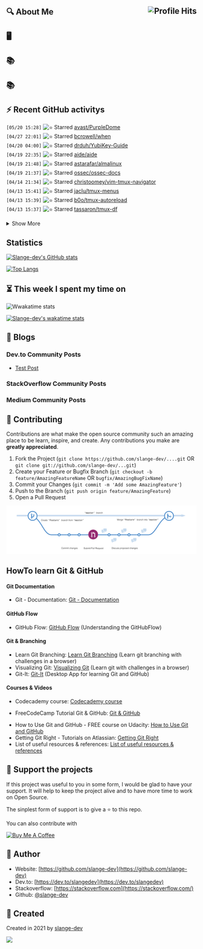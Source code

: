## :mag: About Me <img align="right" alt="Profile Hits" src="https://komarev.com/ghpvc/?username=slange-dev&style=flat-square">

## :desktop_computer:


## :books:


## :books:


## :zap: Recent GitHub activitys

<!--START_SECTION:activity-->
`[05/20 15:28]` <img alt="⭐" src="https://github.com/cheesits456/github-activity-readme/raw/master/icons/star.png" align="top" height="18"> Starred [avast/PurpleDome](https://github.com/avast/PurpleDome)  
`[04/27 22:01]` <img alt="⭐" src="https://github.com/cheesits456/github-activity-readme/raw/master/icons/star.png" align="top" height="18"> Starred [bcrowell/when](https://github.com/bcrowell/when)  
`[04/20 04:00]` <img alt="⭐" src="https://github.com/cheesits456/github-activity-readme/raw/master/icons/star.png" align="top" height="18"> Starred [drduh/YubiKey-Guide](https://github.com/drduh/YubiKey-Guide)  
`[04/19 22:35]` <img alt="⭐" src="https://github.com/cheesits456/github-activity-readme/raw/master/icons/star.png" align="top" height="18"> Starred [aide/aide](https://github.com/aide/aide)  
`[04/19 21:48]` <img alt="⭐" src="https://github.com/cheesits456/github-activity-readme/raw/master/icons/star.png" align="top" height="18"> Starred [astarafar/almalinux](https://github.com/astarafar/almalinux)  
`[04/19 21:37]` <img alt="⭐" src="https://github.com/cheesits456/github-activity-readme/raw/master/icons/star.png" align="top" height="18"> Starred [ossec/ossec-docs](https://github.com/ossec/ossec-docs)  
`[04/14 21:34]` <img alt="⭐" src="https://github.com/cheesits456/github-activity-readme/raw/master/icons/star.png" align="top" height="18"> Starred [christoomey/vim-tmux-navigator](https://github.com/christoomey/vim-tmux-navigator)  
`[04/13 15:41]` <img alt="⭐" src="https://github.com/cheesits456/github-activity-readme/raw/master/icons/star.png" align="top" height="18"> Starred [jaclu/tmux-menus](https://github.com/jaclu/tmux-menus)  
`[04/13 15:39]` <img alt="⭐" src="https://github.com/cheesits456/github-activity-readme/raw/master/icons/star.png" align="top" height="18"> Starred [b0o/tmux-autoreload](https://github.com/b0o/tmux-autoreload)  
`[04/13 15:37]` <img alt="⭐" src="https://github.com/cheesits456/github-activity-readme/raw/master/icons/star.png" align="top" height="18"> Starred [tassaron/tmux-df](https://github.com/tassaron/tmux-df)  

<details><summary>Show More</summary>

`[04/13 15:36]` <img alt="⭐" src="https://github.com/cheesits456/github-activity-readme/raw/master/icons/star.png" align="top" height="18"> Starred [imomaliev/tmux-keyboard-layout](https://github.com/imomaliev/tmux-keyboard-layout)  
`[04/13 15:35]` <img alt="⭐" src="https://github.com/cheesits456/github-activity-readme/raw/master/icons/star.png" align="top" height="18"> Starred [tmux-plugins/tmux-maildir-counter](https://github.com/tmux-plugins/tmux-maildir-counter)  
`[04/13 15:34]` <img alt="⭐" src="https://github.com/cheesits456/github-activity-readme/raw/master/icons/star.png" align="top" height="18"> Starred [tmux-plugins/tmux-cowboy](https://github.com/tmux-plugins/tmux-cowboy)  
`[04/13 11:18]` <img alt="📝" src="https://github.com/cheesits456/github-activity-readme/raw/master/icons/commit.png" align="top" height="18"> Made `16` commits in [slange-dev/tmux-config-testings](https://github.com/slange-dev/tmux-config-testings)  
`[04/13 10:04]` <img alt="⭐" src="https://github.com/cheesits456/github-activity-readme/raw/master/icons/star.png" align="top" height="18"> Starred [arl/gitmux](https://github.com/arl/gitmux)  
`[04/13 09:59]` <img alt="📝" src="https://github.com/cheesits456/github-activity-readme/raw/master/icons/commit.png" align="top" height="18"> Made `10` commits in [slange-dev/tmux-config-testings](https://github.com/slange-dev/tmux-config-testings)  
`[04/13 08:47]` <img alt="🍴" src="https://github.com/cheesits456/github-activity-readme/raw/master/icons/fork.png" align="top" height="18"> Forked [samoshkin/tmux-config](https://github.com/samoshkin/tmux-config) to [slange-dev/tmux-config-testings](https://github.com/slange-dev/tmux-config-testings)  
`[04/13 06:20]` <img alt="⭐" src="https://github.com/cheesits456/github-activity-readme/raw/master/icons/star.png" align="top" height="18"> Starred [tmux-plugins/tmux-logging](https://github.com/tmux-plugins/tmux-logging)  
`[04/13 06:06]` <img alt="⭐" src="https://github.com/cheesits456/github-activity-readme/raw/master/icons/star.png" align="top" height="18"> Starred [lljbash/tmux-update-display](https://github.com/lljbash/tmux-update-display)  
`[04/12 16:42]` <img alt="⭐" src="https://github.com/cheesits456/github-activity-readme/raw/master/icons/star.png" align="top" height="18"> Starred [MegaV0lt/MV_Backup](https://github.com/MegaV0lt/MV_Backup)  
`[04/11 14:53]` <img alt="⭐" src="https://github.com/cheesits456/github-activity-readme/raw/master/icons/star.png" align="top" height="18"> Starred [tmux-plugins/tmux-yank](https://github.com/tmux-plugins/tmux-yank)  
`[04/11 14:18]` <img alt="⭐" src="https://github.com/cheesits456/github-activity-readme/raw/master/icons/star.png" align="top" height="18"> Starred [brndnmtthws/conky](https://github.com/brndnmtthws/conky)  
`[04/11 14:17]` <img alt="⭐" src="https://github.com/cheesits456/github-activity-readme/raw/master/icons/star.png" align="top" height="18"> Starred [thewtex/tmux-mem-cpu-load](https://github.com/thewtex/tmux-mem-cpu-load)  
`[04/10 00:15]` <img alt="⭐" src="https://github.com/cheesits456/github-activity-readme/raw/master/icons/star.png" align="top" height="18"> Starred [KarimElghamry/vim-auto-comment](https://github.com/KarimElghamry/vim-auto-comment)  
`[04/09 22:28]` <img alt="🍴" src="https://github.com/cheesits456/github-activity-readme/raw/master/icons/fork.png" align="top" height="18"> Forked [ianmiell/history-service](https://github.com/ianmiell/history-service) to [slange-dev/history-service](https://github.com/slange-dev/history-service)  
`[04/09 22:28]` <img alt="⭐" src="https://github.com/cheesits456/github-activity-readme/raw/master/icons/star.png" align="top" height="18"> Starred [ianmiell/history-service](https://github.com/ianmiell/history-service)  
`[04/08 18:31]` <img alt="⭐" src="https://github.com/cheesits456/github-activity-readme/raw/master/icons/star.png" align="top" height="18"> Starred [powerline/powerline](https://github.com/powerline/powerline)  
`[04/08 16:25]` <img alt="⭐" src="https://github.com/cheesits456/github-activity-readme/raw/master/icons/star.png" align="top" height="18"> Starred [HiPhish/info.vim](https://github.com/HiPhish/info.vim)  
`[04/08 16:25]` <img alt="⭐" src="https://github.com/cheesits456/github-activity-readme/raw/master/icons/star.png" align="top" height="18"> Starred [HiPhish/awk-ward.nvim](https://github.com/HiPhish/awk-ward.nvim)  
`[04/07 20:56]` <img alt="🍴" src="https://github.com/cheesits456/github-activity-readme/raw/master/icons/fork.png" align="top" height="18"> Forked [todotxt/plugin-view](https://github.com/todotxt/plugin-view) to [slange-dev/plugin-view](https://github.com/slange-dev/plugin-view)  
`[04/06 01:35]` <img alt="⭐" src="https://github.com/cheesits456/github-activity-readme/raw/master/icons/star.png" align="top" height="18"> Starred [wwalker/ssh-find-agent](https://github.com/wwalker/ssh-find-agent)  
`[04/06 01:34]` <img alt="⭐" src="https://github.com/cheesits456/github-activity-readme/raw/master/icons/star.png" align="top" height="18"> Starred [centic9/generate-and-send-ssh-key](https://github.com/centic9/generate-and-send-ssh-key)  
`[04/01 16:03]` <img alt="⭐" src="https://github.com/cheesits456/github-activity-readme/raw/master/icons/star.png" align="top" height="18"> Starred [itchyny/lightline.vim](https://github.com/itchyny/lightline.vim)  
`[04/01 10:52]` <img alt="⭐" src="https://github.com/cheesits456/github-activity-readme/raw/master/icons/star.png" align="top" height="18"> Starred [preservim/nerdcommenter](https://github.com/preservim/nerdcommenter)  
`[04/01 09:48]` <img alt="⭐" src="https://github.com/cheesits456/github-activity-readme/raw/master/icons/star.png" align="top" height="18"> Starred [preservim/nerdtree](https://github.com/preservim/nerdtree)  
`[04/01 09:20]` <img alt="⭐" src="https://github.com/cheesits456/github-activity-readme/raw/master/icons/star.png" align="top" height="18"> Starred [junegunn/vim-plug](https://github.com/junegunn/vim-plug)  
`[03/31 11:09]` <img alt="⭐" src="https://github.com/cheesits456/github-activity-readme/raw/master/icons/star.png" align="top" height="18"> Starred [trimstray/iptables-essentials](https://github.com/trimstray/iptables-essentials)  
`[03/25 14:33]` <img alt="⭐" src="https://github.com/cheesits456/github-activity-readme/raw/master/icons/star.png" align="top" height="18"> Starred [ofirgall/tmux-window-name](https://github.com/ofirgall/tmux-window-name)  
`[03/25 13:52]` <img alt="⭐" src="https://github.com/cheesits456/github-activity-readme/raw/master/icons/star.png" align="top" height="18"> Starred [vergoh/vnstat](https://github.com/vergoh/vnstat)  
`[03/22 01:31]` <img alt="⭐" src="https://github.com/cheesits456/github-activity-readme/raw/master/icons/star.png" align="top" height="18"> Starred [m-manu/rsync-sidekick](https://github.com/m-manu/rsync-sidekick)  
`[03/21 15:04]` <img alt="⭐" src="https://github.com/cheesits456/github-activity-readme/raw/master/icons/star.png" align="top" height="18"> Starred [tmux/tmux](https://github.com/tmux/tmux)  
`[03/20 19:58]` <img alt="🍴" src="https://github.com/cheesits456/github-activity-readme/raw/master/icons/fork.png" align="top" height="18"> Forked [imomaliev/tmux-keyboard-layout](https://github.com/imomaliev/tmux-keyboard-layout) to [slange-dev/tmux-keyboard-layout](https://github.com/slange-dev/tmux-keyboard-layout)  
`[03/18 15:50]` <img alt="⭐" src="https://github.com/cheesits456/github-activity-readme/raw/master/icons/star.png" align="top" height="18"> Starred [tmuxinator/tmuxinator](https://github.com/tmuxinator/tmuxinator)  
`[03/18 02:15]` <img alt="📝" src="https://github.com/cheesits456/github-activity-readme/raw/master/icons/commit.png" align="top" height="18"> Made `2` commits in [slange-dev/tmux-plugin-sysstat](https://github.com/slange-dev/tmux-plugin-sysstat)  
`[03/18 01:48]` <img alt="🍴" src="https://github.com/cheesits456/github-activity-readme/raw/master/icons/fork.png" align="top" height="18"> Forked [samoshkin/tmux-plugin-sysstat](https://github.com/samoshkin/tmux-plugin-sysstat) to [slange-dev/tmux-plugin-sysstat](https://github.com/slange-dev/tmux-plugin-sysstat)  
`[03/17 02:41]` <img alt="⭐" src="https://github.com/cheesits456/github-activity-readme/raw/master/icons/star.png" align="top" height="18"> Starred [anti-ddos/Anti-DDOS](https://github.com/anti-ddos/Anti-DDOS)  
`[03/17 02:27]` <img alt="⭐" src="https://github.com/cheesits456/github-activity-readme/raw/master/icons/star.png" align="top" height="18"> Starred [alexanderepstein/Bash-Snippets](https://github.com/alexanderepstein/Bash-Snippets)  
`[03/17 01:27]` <img alt="⭐" src="https://github.com/cheesits456/github-activity-readme/raw/master/icons/star.png" align="top" height="18"> Starred [samoshkin/tmux-config](https://github.com/samoshkin/tmux-config)  
`[03/17 00:47]` <img alt="⭐" src="https://github.com/cheesits456/github-activity-readme/raw/master/icons/star.png" align="top" height="18"> Starred [samoshkin/tmux-plugin-sysstat](https://github.com/samoshkin/tmux-plugin-sysstat)  
`[03/11 21:59]` <img alt="🍴" src="https://github.com/cheesits456/github-activity-readme/raw/master/icons/fork.png" align="top" height="18"> Forked [phette23/bashrc](https://github.com/phette23/bashrc) to [slange-dev/bashrc](https://github.com/slange-dev/bashrc)  
`[03/09 11:39]` <img alt="⭐" src="https://github.com/cheesits456/github-activity-readme/raw/master/icons/star.png" align="top" height="18"> Starred [kjokjo/ipcalc](https://github.com/kjokjo/ipcalc)  
`[03/08 17:26]` <img alt="📝" src="https://github.com/cheesits456/github-activity-readme/raw/master/icons/commit.png" align="top" height="18"> Made `2` commits in [slange-dev/slange-dev](https://github.com/slange-dev/slange-dev)  

</details>
<!--END_SECTION:activity-->

## Statistics

[![Slange-dev's GitHub stats](https://github-readme-stats.vercel.app/api?username=slange-dev&count_private=true&show_icons=true&theme=dark)](https://github.com/anuraghazra/github-readme-stats)

[![Top Langs](https://github-readme-stats.vercel.app/api/top-langs/?username=slange-dev&langs_count=10&layout=compact&theme=dark)](https://github.com/anuraghazra/github-readme-stats)

## :hourglass_flowing_sand: This week I spent my time on

![Wwakatime stats](https://github-readme-stats-taupe-two.vercel.app/api/wakatime?username=slange_dev&langs_count=10&theme=dark)

[![Slange-dev's wakatime stats](https://github-readme-stats.vercel.app/api/wakatime?username=slange_dev&theme=dark)](https://github.com/anuraghazra/github-readme-stats)

## :memo: Blogs

### Dev.to Community Posts

<!-- DEVTO:START -->
- [Test Post](https://dev.to/slangedev/test-post-1naa)
<!-- DEVTO:END -->

### StackOverflow Community Posts

<!-- STACKOVERFLOW:START -->
<!-- STACKOVERFLOW:END -->

### Medium Community Posts

<!-- MEDIUM:START -->
<!-- MEDIUM:END -->

## :handshake: Contributing

Contributions are what make the open source community such an amazing place to be learn, inspire, and create. Any contributions you make are **greatly appreciated**.

1. Fork the Project (`git clone https://github.com/slange-dev/....git` OR `git clone git://github.com/slange-dev/...git`)
2. Create your Feature or Bugfix Branch (`git checkout -b feature/AmazingFeatureName` OR `bugfix/AmazingBugFixName`)
3. Commit your Changes (`git commit -m 'Add some AmazingFeature'`)
4. Push to the Branch (`git push origin feature/AmazingFeature`)
5. Open a Pull Request

![image](https://github.com/slange-dev/slange-dev/blob/master/github_flow.png?raw=true)

## HowTo learn Git & GitHub

#### Git Documentation
* Git - Documentation: [Git - Documentation](https://git-scm.com/doc)

#### GitHub Flow
* GitHub Flow: [GitHub Flow](https://guides.github.com/introduction/flow/) (Understanding the GitHubFlow)

#### Git & Branching
* Learn Git Branching: [Learn Git Branching](https://learngitbranching.js.org/) (Learn git branching with challenges in a browser)
* Visualizing Git: [Visualizing Git](https://git-school.github.io/visualizing-git/) (Learn git with challenges in a browser)
* Git-It: [Git-It](https://github.com/jlord/git-it-electron) (Desktop App for learning Git and GitHub)


#### Courses & Videos
* Codecademy course: [Codecademy course](https://www.codecademy.com/learn/learn-git)
- FreeCodeCamp Tutorial Git & GitHub: [Git & GitHub](https://www.youtube.com/watch?v=vR-y_2zWrIE&list=PLWKjhJtqVAbkFiqHnNaxpOPhh9tSWMXIF)
* How to Use Git and GitHub - FREE course on Udacity: [How to Use Git and GitHub](https://www.udacity.com/course/how-to-use-git-and-github--ud775#)
* Getting Git Right - Tutorials on Atlassian: [Getting Git Right](https://www.atlassian.com/git)
* List of useful resources & references: [List of useful resources & references](https://gist.github.com/eashish93/3eca6a90fef1ea6e586b7ec211ff72a5)

## :yellow_heart: Support the projects

If this project was useful to you in some form, I would be glad to have your support.  It will help to keep the project alive and to have more time to work on Open Source.

The sinplest form of support is to give a :star: to this repo.

You can also contribute with 

<a href="https://www.buymeacoffee.com/slange.dev" target="_blank">
  <img src="https://www.buymeacoffee.com/assets/img/custom_images/orange_img.png" alt="Buy Me A Coffee" style="height: auto !important;width: auto !important;" >
</a>

## :bust_in_silhouette: Author

* Website: [https://github.com/slange-dev](https://github.com/slange-dev)
* Dev.to: [https://dev.to/slangedev](https://dev.to/slangedev)
* Stackoverflow: [https://stackoverflow.com](https://stackoverflow.com/)
* Github: [@slange-dev](https://github.com/slange-dev)

## :rocket: Created

Created in 2021 by [slange-dev](https://github.com/slange-dev)

<!--
**slange-dev/slange-dev** is a ✨ _special_ ✨ repository because its `README.md` (this file) appears on your GitHub profile.
-->

![](https://hit.yhype.me/github/profile?user_id=74963785)
